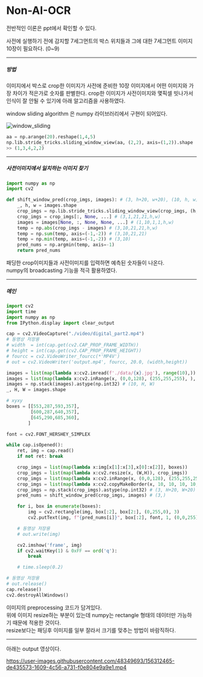 # Non-AI-OCR


전반적인 이론은 ppt에서 확인할 수 있다.

사전에 실행하기 전에 감지할 7세그먼트의 박스 위치들과
그에 대한 7세그먼트 이미지 10장이 필요하다. (0~9)

---

##### 방법
이미지에서 박스로 crop한 이미지가 사전에 준비한 10장 이미지에서 어떤 이미지와 가장 차이가 적은가로 숫자를 판별한다.
crop한 이미지가 사전이미지와 몇픽셀 빗나가서 인식이 잘 안될 수 있기에 
아래 알고리즘을 사용하였다.

window sliding algorithm 은 numpy 라이브러리에서 구현이 되어있다.

![window_sliding](https://user-images.githubusercontent.com/48349693/156313088-b206e22f-5a5a-4381-82f0-b1c4f1a8a78e.gif)

```python
aa = np.arange(20).reshape(1,4,5)
np.lib.stride_tricks.sliding_window_view(aa, (2,2), axis=(1,2)).shape
>> (1,3,4,2,2)
```

---

##### 사전이미지에서 일치하는 이미지 찾기
```python
import numpy as np
import cv2

def shift_window_pred(crop_imgs, images): # (3, h+20, w+20), (10, h, w)
    _, h, w = images.shape
    crop_imgs = np.lib.stride_tricks.sliding_window_view(crop_imgs, (h,w), axis=(1,2)) # (3,21,21,h,w)
    crop_imgs = crop_imgs[:, None, ...] # (3,1,21,21,h,w)
    images = images[None, :, None, None, ...] # (1,10,1,1,h,w)
    temp = np.abs(crop_imgs - images) # (3,10,21,21,h,w)
    temp = np.sum(temp, axis=(-1,-2)) # (3,10,21,21)
    temp = np.min(temp, axis=(-1,-2)) # (3,10)
    pred_nums = np.argmin(temp, axis=-1)
    return pred_nums
```
패딩한 crop이미지들과 사전이미지를 입력하면 예측된 숫자들이 나온다.  
numpy의 broadcasting 기능을 적극 활용하였다.

---

##### 메인
```python
import cv2
import time
import numpy as np
from IPython.display import clear_output

cap = cv2.VideoCapture("./video/digital_part2.mp4")
# 동영상 저장용
# width  = int(cap.get(cv2.CAP_PROP_FRAME_WIDTH))
# height = int(cap.get(cv2.CAP_PROP_FRAME_HEIGHT))
# fourcc = cv2.VideoWriter_fourcc(*'MP4V')
# out = cv2.VideoWriter('output.mp4', fourcc, 20.0, (width,height))

images = list(map(lambda x:cv2.imread(f'./data/{x}.jpg'), range(10),))
images = list(map(lambda x:cv2.inRange(x, (0,0,128), (255,255,255), ), images))
images = np.stack(images).astype(np.int32) # (10, H, W)
_, H, W = images.shape

# xyxy
boxes = [[553,287,593,357],
         [600,287,640,357],
         [645,290,685,360],
        ]

font = cv2.FONT_HERSHEY_SIMPLEX

while cap.isOpened():
    ret, img = cap.read()
    if not ret: break

    crop_imgs = list(map(lambda x:img[x[1]:x[3],x[0]:x[2]], boxes))
    crop_imgs = list(map(lambda x:cv2.resize(x, (W,H)), crop_imgs))
    crop_imgs = list(map(lambda x:cv2.inRange(x, (0,0,128), (255,255,255), ), crop_imgs))
    crop_imgs = list(map(lambda x:cv2.copyMakeBorder(x, 10, 10, 10, 10, cv2.BORDER_CONSTANT, value=[0,0,0]), crop_imgs))
    crop_imgs = np.stack(crop_imgs).astype(np.int32) # (3, H+20, W+20)
    pred_nums = shift_window_pred(crop_imgs, images) # (3,)

    for i, box in enumerate(boxes):
        img = cv2.rectangle(img, box[:2], box[2:], (0,255,0), 3)
        cv2.putText(img, f"{pred_nums[i]}", box[:2], font, 1, (0,0,255), 2, cv2.LINE_AA)

    # 동영상 저장용
    # out.write(img)

    cv2.imshow('frame', img)
    if cv2.waitKey(1) & 0xFF == ord('q'):
        break

    # time.sleep(0.2)

# 동영상 저장용
# out.release()
cap.release()
cv2.destroyAllWindows()
```
이미지의 preprocessing 코드가 담겨있다.  
위에 이미지 resize하는 부분이 있는데 numpy는 rectangle 형태의 데이터만 가능하기 때문에 적용한 것이다.  
resize보다는 패딩후 이미지를 일부 잘라서 크기를 맞추는 방법이 바람직하다.

---

아래는 output 영상이다.

https://user-images.githubusercontent.com/48349693/156312465-de435573-1609-4c56-a731-f0e804e9a9e1.mp4

